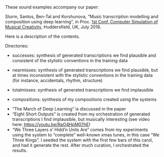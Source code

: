 These sound examples accompany our paper: 

Sturm, Santos, Ben-Tal and Korshunova, “Music transcription modelling and composition using deep learning”, in Proc. [1st Conf. Computer Simulation of Musical Creativity](https://csmc2016.wordpress.com), Huddersfield, UK, July 2016.

Here is a description of the contents.

Directories:
- successes: synthesis of generated transcriptions we find plausible and consistent of the stylistic conventions in the training data

- nearmisses: synthesis of generated transcriptions we find plausible, but at times inconsistent with the stylistic conventions in the training data (for instance, accidentals, rhythm, structure)

- totalmisses: synthesis of generated transcriptions we find implausible

- compositions: synthesis of my compositions created using the systems
 * “The March of Deep Learning” is discussed in the paper
 * “Eight Short Outputs” is created from my orchestration of generated transcriptions I find implausible, but musically interesting (see video here: https://youtu.be/RaO4HpM07hE)
 * “We Three Layers o’ Hidd’n Units Are” comes from my experiments using the system to “complete” well-known xmas tunes, in this case “We Three Kings”. I seeded the system with the first few bars of this carol, and had it generate the rest. After much curation, I orchestrated the results.
